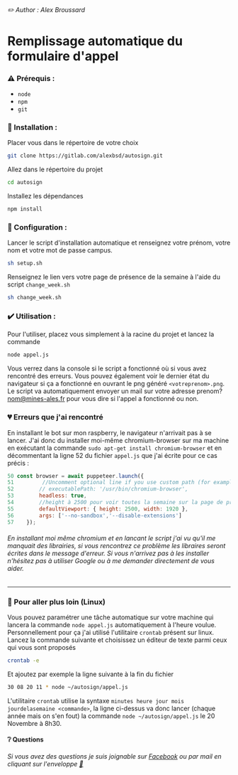###### :pencil2: Author : Alex Broussard 
# Remplissage automatique du formulaire d'appel

### :warning: Prérequis : 
- `node`
- `npm`
- `git`

### :construction: Installation : 
Placer vous dans le répertoire de votre choix
```bash 
git clone https://gitlab.com/alexbsd/autosign.git
```
Allez dans le répertoire du projet
```bash 
cd autosign
```
Installez les dépendances
```bash 
npm install
```

### :wrench: Configuration : 
Lancer le script d'installation automatique et renseignez votre prénom, votre nom et votre mot de passe campus.
```bash 
sh setup.sh
```
Renseignez le lien vers votre page de présence de la semaine à l'aide du script `change_week.sh`
```bash 
sh change_week.sh
```

### :heavy_check_mark: Utilisation : 

Pour l'utiliser, placez vous simplement à la racine du projet et lancez la commande 
```bash 
node appel.js
```
Vous verrez dans la console si le script a fonctionné où si vous avez rencontré des erreurs.
Vous pouvez également voir le dernier état du navigateur si ça a fonctionné en ouvrant le png généré `<votreprenom>.png`.
Le script va automatiquement envoyer un mail sur votre adresse prenom?nom@mines-ales.fr pour vous dire si l'appel a fonctionné ou non.

### :broken_heart: Erreurs que j'ai rencontré

En installant le bot sur mon raspberry, le navigateur n'arrivait pas à se lancer.
J'ai donc du installer moi-même chromium-browser sur ma machine en exécutant la commande `sudo apt-get install chromium-browser` et en décommentant la ligne 52 du fichier `appel.js` que j'ai écrite pour ce cas précis : 
```javascript
50 const browser = await puppeteer.launch({
51         //Uncomment optional line if you use custom path (for example on Raspberry with your own chromium-browser)
52        // executablePath: '/usr/bin/chromium-browser',
53        headless: true,
54        //height à 2500 pour voir toutes la semaine sur la page de présence
55        defaultViewport: { height: 2500, width: 1920 },
56        args: ['--no-sandbox','--disable-extensions']
57    });
```
###### En installant moi même chromium et en lancant le script j'ai vu qu'il me manquait des librairies, si vous rencontrez ce problème les libraires seront écrites dans le message d'erreur. Si vous n'arrivez pas à les installer n'hésitez pas à utiliser Google ou à me demander directement de vous aider.
______

### :star2: Pour aller plus loin (Linux)
Vous pouvez paramétrer une tâche automatique sur votre machine qui lancera la commande `node appel.js` automatiquement à l'heure voulue.
Personnellement pour ça j'ai utilisé l'utilitaire `crontab` présent sur linux.
Lancez la commande suivante et choisissez un éditeur de texte parmi ceux qui vous sont proposés
```bash 
crontab -e
```
Et ajoutez par exemple la ligne suivante à la fin du fichier
```bash 
30 08 20 11 * node ~/autosign/appel.js
```
L'utilitaire `crontab` utilise la syntaxe `minutes heure jour mois jourdelasemaine <commande>`, la ligne ci-dessus va donc lancer (chaque année mais on s'en fout) la commande `node ~/autosign/appel.js` le 20 Novembre à 8h30. 


#### :grey_question: Questions

###### Si vous avez des questions je suis joignable sur [Facebook](https://www.facebook.com/bsdalex/) ou par mail en cliquant sur l'enveloppe [:email:](mailto:alex.broussard@mines-ales.org)
